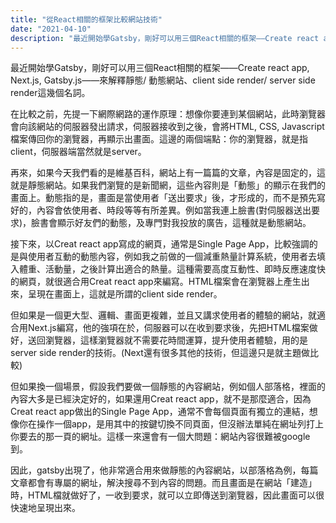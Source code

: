 ```yaml
---
title: "從React相關的框架比較網站技術"
date: "2021-04-10"
description: "最近開始學Gatsby，剛好可以用三個React相關的框架——Create react app, Next.js, Gatsby.js——來解釋靜態/ 動態網站、client side render/ server side render這幾個名詞。"
---
```



最近開始學Gatsby，剛好可以用三個React相關的框架——Create react app, Next.js, Gatsby.js——來解釋靜態/ 動態網站、client side render/ server side render這幾個名詞。

在比較之前，先提一下網際網路的運作原理：想像你要連到某個網站，此時瀏覽器會向該網站的伺服器發出請求，伺服器接收到之後，會將HTML, CSS, Javascript檔案傳回你的瀏覽器，再顯示出畫面。這邊的兩個端點：你的瀏覽器，就是指client，伺服器端當然就是server。

再來，如果今天我們看的是維基百科，網站上有一篇篇的文章，內容是固定的，這就是靜態網站。如果我們瀏覽的是新聞網，這些內容則是「動態」的顯示在我們的畫面上。動態指的是，畫面是當使用者「送出要求」後，才形成的，而不是預先寫好的，內容會依使用者、時段等等有所差異。例如當我連上臉書(對伺服器送出要求)，臉書會顯示好友們的動態，及專門對我投放的廣告，這種就是動態網站。

接下來，以Creat react app寫成的網頁，通常是Single Page App，比較強調的是與使用者互動的動態內容，例如我之前做的一個減重熱量計算系統，使用者去填入體重、活動量，之後計算出適合的熱量。這種需要高度互動性、即時反應速度快的網頁，就很適合用Creat react app來編寫。HTML檔案會在瀏覽器上產生出來，呈現在畫面上，這就是所謂的client side render。

但如果是一個更大型、邏輯、畫面更複雜，並且又講求使用者的體驗的網站，就適合用Next.js編寫，他的強項在於，伺服器可以在收到要求後，先把HTML檔案做好，送回瀏覽器，這樣瀏覽器就不需要花時間運算，提升使用者體驗，用的是server side render的技術。(Next還有很多其他的技術，但這邊只是就主題做比較)

但如果換一個場景，假設我們要做一個靜態的內容網站，例如個人部落格，裡面的內容大多是已經決定好的，如果還用Creat react app，就不是那麼適合，因為Creat react app做出的Single Page App，通常不會每個頁面有獨立的連結，想像你在操作一個app，是用其中的按鍵切換不同頁面，但沒辦法單純在網址列打上你要去的那一頁的網址。這樣一來還會有一個大問題：網站內容很難被google到。

因此，gatsby出現了，他非常適合用來做靜態的內容網站，以部落格為例，每篇文章都會有專屬的網址，解決搜尋不到內容的問題。而且畫面是在網站「建造」時，HTML檔就做好了，一收到要求，就可以立即傳送到瀏覽器，因此畫面可以很快速地呈現出來。